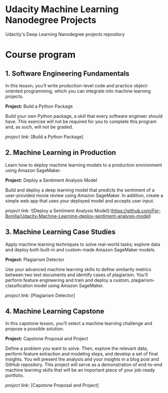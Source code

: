 # Udacity Machine Learning Nanodegree Projects
Udacity's Deep Learning Nanodegree projects repository

# Course program

## 1. Software Engineering Fundamentals

  In this lesson, you’ll write production-level code and practice object-oriented programming, which you can integrate into machine learning projects.

  **Project:** Build a Python Package

  Build your own Python package, a skill that every software engineer should have. This exercise will not be required for you to complete this program and, as such, will not be graded.


  *project link:* [Build a Python Package]


## 2. Machine Learning in Production

  Learn how to deploy machine learning models to a production environment using Amazon SageMaker.

  **Project:** Deploy a Sentiment Analysis Model

  Build and deploy a deep learning model that predicts the sentiment of a user-provided movie review using Amazon SageMaker. In addition, create a simple web app that uses your deployed model and accepts user input.

  *project link:* ![Deploy a Sentiment Analysis Model]:(https://github.com/Fer-Bonilla/Udacity-Machine-Learning-deploy-sentiment-analysis-model)

## 3. Machine Learning Case Studies

  Apply machine learning techniques to solve real-world tasks; explore data and deploy both built-in and custom-made Amazon SageMaker models.

  **Project:** Plagiarism Detector

  Use your advanced machine learning skills to define similarity metrics between two text documents and identify cases of plagiarism. You’ll perform feature engineering and train and deploy a custom, plagiarism-classification model using Amazon SageMaker.


*project link:* [Plagiarism Detector]


## 4. Machine Learning Capstone

  In this capstone lesson, you’ll select a machine learning challenge and propose a possible solution.

  **Project:** Capstone Proposal and Project

  Define a problem you want to solve. Then, explore the relevant data, perform feature extraction and modeling steps, and develop a set of final insights. You will present the analysis and your insights in a blog post and GitHub repository. This project will serve as a demonstration of end-to-end machine learning skills that will be an important piece of your job-ready portfolio.


*project link:* [Capstone Proposal and Project]


